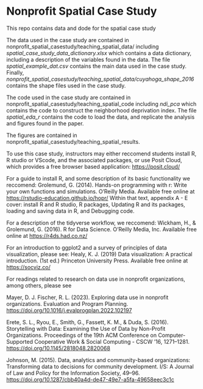 # Nonprofit Spatial Case Study
This repo contains data and dode for the spatial case study

The data used in the case study are contained in nonprofit_spatial_casestudy/teaching_spatial_data/ including *spatial_case_study_data_dictionary.xlsx* which contains a data dictionary, including a description of the variables found in the data. The file *spatial_example_dat.csv* contains the main data used in the case study. Finally, *nonprofit_spatial_casestudy/teaching_spatial_data/cuyahoga_shape_2016* contains the shape files used in the case study.

The code used in the case study are contained in nonprofit_spatial_casestudy/teaching_spatial_code including *ndi_pca* which contains the code to construct the neighborhood deprivation index. The file *spatial_eda_r* contains the code to load the data, and replicate the analysis and figures found in the paper.

The figures are contained in nonprofit_spatial_casestudy/teaching_spatial_results.



To use this case study, instructors may either reccomend students install R, R studio or VScode, and the associated packages, or use Posit Cloud, which provides a free browser based application: https://posit.cloud/

For a guide to install R, and some description of its basic functionality we reccomend: 
Grolemund, G. (2014). Hands-on programming with r: Write your own functions and simulations. O’Reilly Media. Available free online at https://rstudio-education.github.io/hopr/
Within that text, appendix A - E cover: install R and R studio, R packages, Updating R and its packages, loading and saving data in R, and Debugging code. 

For a description of the tidyverse workflow, we reccomend:
Wickham, H., & Grolemund, G. (2016). R for Data Science. O’Reilly Media, Inc. Available free online at https://r4ds.had.co.nz/

For an introduction to ggplot2 and a survey of principles of data visualization, please see:
Healy, K. J. (2019) Data visualization: A practical introduction. (1st ed.) Princeton University Press. Available free online at https://socviz.co/

For readings related to research on data use in nonprofit organizations, among others, please see

Mayer, D. J. Fischer, R. L. (2023). Exploring data use in nonprofit organizations. Evaluation and Program Planning. https://doi.org/10.1016/j.evalprogplan.2022.102197

Erete, S. L., Ryou, E., Smith, G., Fassett, K. M., & Duda, S. (2016). Storytelling with Data: Examining the Use of Data by Non-Profit Organizations. Proceedings of the 19th ACM Conference on Computer-Supported Cooperative Work & Social Computing - CSCW ’16, 1271–1281. https://doi.org/10.1145/2818048.2820068

Johnson, M. (2015). Data, analytics and community-based organizations: Transforming data to decisions for community development. I/S: A Journal of Law and Policy for the Information Society, 49–96. https://doi.org/10.1287/cbb40a4d-de47-49e7-a5fa-49658eec3c1c
